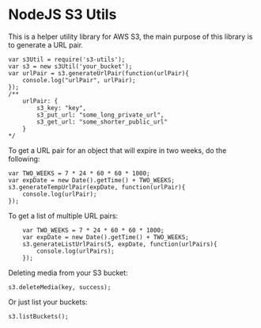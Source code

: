NodeJS S3 Utils
==========================

This is a helper utility library for AWS S3, the main purpose of
this library is to generate a URL pair.


    var s3Util = require('s3-utils');
    var s3 = new s3Util('your_bucket');
    var urlPair = s3.generateUrlPair(function(urlPair){
        console.log("urlPair", urlPair);
    });
    /**
        urlPair: {
            s3_key: "key",
            s3_put_url: "some_long_private_url",
            s3_get_url: "some_shorter_public_url"
        }
    */

To get a URL pair for an object that will expire in two weeks, do the following:

    var TWO_WEEKS = 7 * 24 * 60 * 60 * 1000;
    var expDate = new Date().getTime() + TWO_WEEKS;
    s3.generateTempUrlPair(expDate, function(urlPair){
        console.log(urlPair);
    });

To get a list of multiple URL pairs:

        var TWO_WEEKS = 7 * 24 * 60 * 60 * 1000;
        var expDate = new Date().getTime() + TWO_WEEKS;
        s3.generateListUrlPairs(5, expDate, function(urlPairs){
            console.log(urlPairs);
        });

Deleting media from your S3 bucket:

    s3.deleteMedia(key, success);

Or just list your buckets:

    s3.listBuckets();
